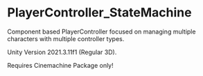 # PlayerController_StateMachine
Component based PlayerController focused on managing multiple characters with multiple controller types.

Unity Version 2021.3.11f1 (Regular 3D).

Requires Cinemachine Package only!
